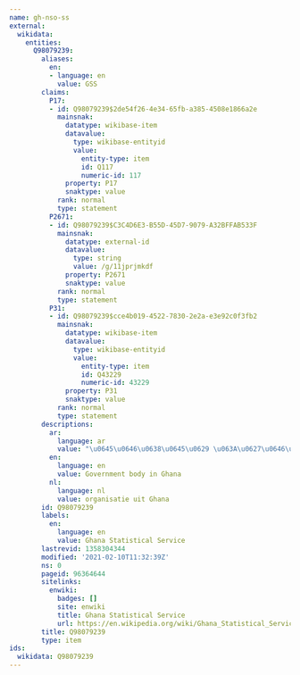 ```yaml
---
name: gh-nso-ss
external:
  wikidata:
    entities:
      Q98079239:
        aliases:
          en:
          - language: en
            value: GSS
        claims:
          P17:
          - id: Q98079239$2de54f26-4e34-65fb-a385-4508e1866a2e
            mainsnak:
              datatype: wikibase-item
              datavalue:
                type: wikibase-entityid
                value:
                  entity-type: item
                  id: Q117
                  numeric-id: 117
              property: P17
              snaktype: value
            rank: normal
            type: statement
          P2671:
          - id: Q98079239$C3C4D6E3-B55D-45D7-9079-A32BFFAB533F
            mainsnak:
              datatype: external-id
              datavalue:
                type: string
                value: /g/11jprjmkdf
              property: P2671
              snaktype: value
            rank: normal
            type: statement
          P31:
          - id: Q98079239$cce4b019-4522-7830-2e2a-e3e92c0f3fb2
            mainsnak:
              datatype: wikibase-item
              datavalue:
                type: wikibase-entityid
                value:
                  entity-type: item
                  id: Q43229
                  numeric-id: 43229
              property: P31
              snaktype: value
            rank: normal
            type: statement
        descriptions:
          ar:
            language: ar
            value: "\u0645\u0646\u0638\u0645\u0629 \u063A\u0627\u0646\u064A\u0629"
          en:
            language: en
            value: Government body in Ghana
          nl:
            language: nl
            value: organisatie uit Ghana
        id: Q98079239
        labels:
          en:
            language: en
            value: Ghana Statistical Service
        lastrevid: 1358304344
        modified: '2021-02-10T11:32:39Z'
        ns: 0
        pageid: 96364644
        sitelinks:
          enwiki:
            badges: []
            site: enwiki
            title: Ghana Statistical Service
            url: https://en.wikipedia.org/wiki/Ghana_Statistical_Service
        title: Q98079239
        type: item
ids:
  wikidata: Q98079239
---
```


